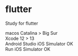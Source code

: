# flutter
Study for flutter
  
macos Catalina > Big Sur  
Xcode 12 > 13  
Android Studio iOS Simulator OK  
Run iOS Simulator OK  
